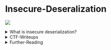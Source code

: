 # Insecure-Deseralization 

![](serialize.png)

<details>
	<summary>What is insecure deserialization?</summary>

## What is insecure deserialization?

- Let’s first understand the whole picture here. When you learn a programming language, the first thing you learn is how to define variables, classes and data structures that best suit your needs. Then, you learn how to manipulate them to achieve your needs. So far, they reside in memory, but sometimes, you need to store their states or share them with other systems. That’s where serialization and deserialization come into play.

### What is Serialization?

- Let’s say that you are playing with a character in a game. While you see the character on the screen, the software sees and manipulates an object residing in memory.

- What if the game wants to store the state of that character in a file or share it with other systems? There should be a way to transform the in-memory object into a stream of bytes which can be easily stored and shared. That is what the process of serialization is all about. When the game performs the serialization of an object, we say that the object is serialized.


### What is Deserialization?

- Deserialization is the opposite of serialization. In fact, it consists of converting the serialized data into an in-memory representation which the software can then manipulate. Continuing on the previous example, when the game wants to retrieve the state of the serialized character object, it needs to deserialize it first.
What can go wrong here?

When a software deserializes user-controlled data without verification, we call it insecure deserialization. In our game example, an attacker might store a serialized file representing a malicious payload. If the developer doesn’t perform a verification before deserialization, the insecure deserialization will trigger the attacker’s code.
[Full Article](https://thehackerish.com/insecure-deserialization-explained-with-examples/)

</details>


<details>
	<summary>CTF-Writeups</summary>


## CTF-Writeups

- [2010](#2010)

- [2012](#2012)

- [2013](#2013)

- [2014](#2014)

- [2016](#2016)

- [2018](#2018)

- [2019](#2019)

- [2020](#2020)

- [2021](#2021)


### 2010 

- [hack-lu pigs](https://websec.wordpress.com/2010/10/30/hack-lu-ctf-challenge-21-writeup-pigs/)

### 2012 

- [fdfalcon : Zombie Reminder,Hack.lu ](https://sysexit.wordpress.com/2012/10/25/hacklu-ctf-2012-zombie-reminder-200-write-up/)

### 2013

- [scoding : exloit 100,VolgaCTF](https://scoding.de/volgactf-2013-writeup-exploit100)

### 2014

- [Skullsecurity : kpop bad deserialization](https://blog.skullsecurity.org/2014/plaidctf-writeup-for-web-200-kpop-bad-deserialization)

- [Plaid CTF 2014: "reeekeeeeee" 200 pts](http://security.cs.pub.ro/hexcellents/wiki/writeups/pctf2014_reekee)

### 2016 

- [TUCTF LuckyCharms. Exploiting Simple Java Deserialization Vulnerability.](https://breaking.into.systems/read/2016/TUCTF-LuckyCharms-Exploiting-simple-Java-deserialization-vuln)

- [0daylabs : PHP object Injection via Cookie unserialize() - Nuit du hack CTF Web 100 writeup](https://blog.0daylabs.com/2016/04/03/unserialize-php-object-injection)

- [hack.more : free_as_as_in_bavarian_beer](https://hack.more.systems/writeup/2016/10/02/tumctf-web50/)

### 2017

- [necst : lamermi,PoliCTF](https://toh.necst.it/polictf/pwnable/Lamermi/)

- [Apj: TSULOTT,meepwn](https://advancedpersistentjest.com/2017/07/17/writeup-tsulott-meepwn/)

- [depier " 2nd Secured Portal,AsisCTF"](https://depier.re/asis_2017_2nd_secured_portal/)


### 2018 

- [k3ramas : Challenge 4,Recon Village](https://k3ramas.blogspot.com/2018/08/recon-village-ctf-defcon-26.html)

- [cyku : Why-so-serials,Hitcon](https://cyku.tw/ctf-hitcon-2018-why-so-serials/)

- [s0cket7 : Flask Skeleton Cards,PicoCTF](https://s0cket7.com/picoctf-web/)

- [Balsn : 300-3,TrendMicro](https://balsn.tw/ctf_writeup/20180914-trendmicroctf/#300-3)

- [Pharisaeus : 300-3,TrendMicro](https://github.com/p4-team/ctf/tree/master/2018-09-15-trendmicro/misc_deserializer)

- [galdeleon : 35c3_php](https://github.com/galdeleon/35c3_php)

- [rayoflightz : 35c33_php](https://rayoflightz.github.io/writeup/web/2019/01/03/35c3-php-writeup.html) 

- [Jaimin : PHP object injection in kaspersky CTF](https://medium.com/@jaimin_gohel/ctf-writeup-php-object-injection-in-kaspersky-ctf-28a68805610d)

- [hackso : im-pickle-rick,bsidestlv](https://hackso.me/bsidestlv-web/#im-pickle-rick)

- [Terry : My Flask App,Mitre CTF](https://terryvogelsang.tech/MITRECTF2018-my-flask-app/)

- [alsn : Identify-the-function,Pwn2win](https://balsn.tw/ctf_writeup/20181130-pwn2winctf/#identify-the-function)

- [securimag :  filevault,insomnihack teaser](https://securimag.org/wp/challenges/writeup-insomnihack-teaser-2018-filevault/)

- [Jbz : 420 Quiz, MatesCTF](https://jbz.team/matesctf2018/420-Quiz)


### 2019 

- [peterjson : ISITDTU Finals ](https://peterjson.medium.com/isitdtu-ctf-final-2019-web-write-ups-c845ce85808e)

- [bananamafia : Exploiting PHP Deserialization: CCCamp19 CTF PDFCreator Challenge](https://bananamafia.dev/post/php-deserialize-cccamp19/)

- [haboob : mimeCheckr,nullcon](https://haboob.sa/ctf/nullcon-2019/mimeCheckr.html)

### 2020

- [Super Guesser : Web signin,N1CTF](https://github.com/Super-Guesser/ctf/tree/master/2020/N1CTF%202020/web/signin)

- [abinpaul1 : Too_Many_Credits,TamuCTF](https://github.com/abinpaul1/CTF-Writeups/blob/master/TAMUCTF%202020%20-%20Too_Many_Credits/README.md)


- [r3billions : writeup-defiltrate-part1](https://r3billions.com/writeup-defiltrate-part1/)

- [sqrtrev : Image uploader,3kCTF]https://vuln.live/blog/11)

- [harrier : deserializeme,UIUCTF](https://hackmd.io/@harrier/uiuctf20#deserializeme-450-3-solves-solved-by-ozetta-and-harrier)

- [RB : L5D,Balsn 2020](https://blog.rb363.tw/2020/12/04/Balsn-CTF-2020-L5D/)

- [eine : Official Business,Nahamcon](https://eine.tistory.com/entry/NahamCON-CTF-2020-Write-ups)

- [Saudi : CyberTalents Weekend CTF-gu55y writeup](https://trevorsaudi.medium.com/cybertalents-weekend-ctf-gu55y-writeup-php-object-injection-dfe173d9f446)

### 2021 

- [f5,Old System,RealWorldCTF](https://f5.pm/go-53869.html)


</details>

<details>
	<summary>Further-Reading</summary>

### Further-Reading 

- [Exploiting PHP Phar Deserialization Vulnerabilities](https://blogs.keysight.com/blogs/tech/nwvs.entry.html/2019/06/26/exploiting_php_phar-PRD7.html)

- [Apache Tomcat RCE by deserialization (CVE-2020-9484) – write-up and exploit](https://www.redtimmy.com/apache-tomcat-rce-by-deserialization-cve-2020-9484-write-up-and-exploit/)

- [Exploiting Node.js deserialization bugfor Remote Code Execution(CVE-2017-5941)](https://www.exploit-db.com/docs/english/41289-exploiting-node.js-deserialization-bug-for-remote-code-execution.pdf)


- [Hessian deserialization and related gadget chains](https://paper.seebug.org/1137/)


- [Practical PHP Object Injection](https://insomniasec.com/cdn-assets/Practical_PHP_Object_Injection.pdf)


- [Understanding & practicing java deserialization exploits](https://diablohorn.com/2017/09/09/understanding-practicing-java-deserialization-exploits/)

- [Automated Discovery of Deserialization Gadget Chains](https://i.blackhat.com/us-18/Thu-August-9/us-18-Haken-Automated-Discovery-of-Deserialization-Gadget-Chains-wp.pdf)

- [awae preparation](https://z-r0crypt.github.io/blog/2020/01/22/oswe/awae-preparation/)


- [PHP Object Injection Cheatsheet](https://nitesculucian.github.io/2018/10/05/php-object-injection-cheat-sheet/)

</details>

